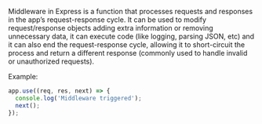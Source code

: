 Middleware in Express is a function that processes requests and responses in the app’s request-response cycle. It can be used to modify request/response objects adding extra information or removing unnecessary data, it can execute code (like logging, parsing JSON, etc) and it can also end the request-response cycle, allowing it to short-circuit the process and return a different response (commonly used to handle invalid or unauthorized requests).

Example:  
```javascript
app.use((req, res, next) => {
  console.log('Middleware triggered');
  next();
});
```